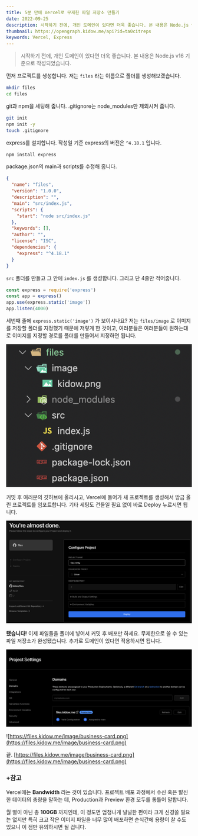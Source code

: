 ```yaml
---
title: 5분 만에 Vercel로 무제한 파일 저장소 만들기
date: 2022-09-25
description: 시작하기 전에, 개인 도메인이 있다면 더욱 좋습니다. 본 내용은 Node.js v16 기준으로 작성되었습니다.
thumbnail: https://opengraph.kidow.me/api?id=ta0citreps
keywords: Vercel, Express
---
```


> 시작하기 전에, 개인 도메인이 있다면 더욱 좋습니다. 본 내용은 Node.js v16 기준으로 작성되었습니다.

먼저 프로젝트를 생성합니다. 저는 `files` 라는 이름으로 폴더를 생성해보겠습니다.

```bash
mkdir files
cd files
```

git과 npm을 세팅해 줍니다. .gitignore는 node_modules만 제외시켜 줍니다.

```bash
git init
npm init -y
touch .gitignore
```

express를 설치합니다. 작성일 기준 express의 버전은 `^4.18.1` 입니다.

```bash
npm install express
```

package.json의 main과 scripts를 수정해 줍니다.

```json
{
  "name": "files",
  "version": "1.0.0",
  "description": "",
  "main": "src/index.js",
  "scripts": {
    "start": "node src/index.js"
  },
  "keywords": [],
  "author": "",
  "license": "ISC",
  "dependencies": {
    "express": "^4.18.1"
  }
}
```

`src` 폴더를 만들고 그 안에 `index.js` 를 생성합니다. 그리고 단 4줄만 적어줍니다.

```javascript
const express = require('express')
const app = express()
app.use(express.static('image'))
app.listen(4000)
```

세번째 줄에 `express.static('image')` 가 보이시나요? 저는 `files/image` 로 이미지를 저장할 폴더를 지정했기 때문에 저렇게 한 것이고, 여러분들은 여러분들이 원하는대로 이미지를 지정할 경로를 폴더를 만들어서 지정하면 됩니다.

![프로젝트 구조](files.png)

커밋 후 여러분의 깃허브에 올리시고, Vercel에 들어가 새 프로젝트를 생성해서 방금 올린 프로젝트를 임포트합니다. 기타 세팅도 건들일 필요 없이 바로 Deploy 누르시면 됩니다.

![Vercel 새 프로젝트 생성](create-project.png)

**됐습니다!** 이제 파일들을 폴더에 넣어서 커밋 후 배포만 하세요. 무제한으로 쓸 수 있는 파일 저장소가 완성됐습니다. 추가로 도메인이 있다면 적용하시면 됩니다.

![도메인 적용](domains.png)

![https://files.kidow.me/image/business-card.png](https://files.kidow.me/image/business-card.png)

끝. [https://files.kidow.me/image/business-card.png](https://files.kidow.me/image/business-card.png)

### +참고

Vercel에는 **Bandwidth** 라는 것이 있습니다. 프로젝트 배포 과정에서 수신 혹은 발신한 데이터의 총량을 말하는 데, Production과 Preview 환경 모두를 통틀어 말합니다.

월 별이 아닌 총 **100GB** 까지인데, 이 정도면 엄청나게 널널한 편이라 크게 신경쓸 필요는 없지만 특히 크고 작은 이미지 파일을 너무 많이 배포하면 순식간에 용량이 찰 수도 있으니 이 점만 유의하시면 될 겁니다.
